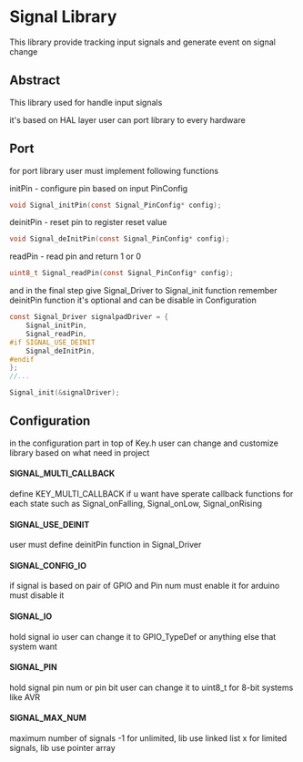 # Signal Library
This library provide tracking input signals and generate event on signal change

## Abstract

This library used for handle input signals

it's based on HAL layer
user can port library to every hardware 

## Port

for port library user must implement following functions

initPin - configure pin based on input PinConfig
```C
void Signal_initPin(const Signal_PinConfig* config);
```
deinitPin - reset pin to register reset value
```C
void Signal_deInitPin(const Signal_PinConfig* config);
```
readPin - read pin and return 1 or 0
```C
uint8_t Signal_readPin(const Signal_PinConfig* config);
```

and in the final step give Signal_Driver to Signal_init function
remember deinitPin function it's optional and can be disable in Configuration 
```C
const Signal_Driver signalpadDriver = {
    Signal_initPin,
    Signal_readPin,
#if SIGNAL_USE_DEINIT
    Signal_deInitPin,
#endif
};
//...

Signal_init(&signalDriver);

```

## Configuration

in the configuration part in top of Key.h user can change and customize library based on what need in project

#### SIGNAL_MULTI_CALLBACK
define KEY_MULTI_CALLBACK if u want have sperate callback functions for each state such as Signal_onFalling, Signal_onLow, Signal_onRising

#### SIGNAL_USE_DEINIT
user must define deinitPin function in Signal_Driver

#### SIGNAL_CONFIG_IO
if signal is based on pair of GPIO and Pin num must enable it for arduino must disable it

#### SIGNAL_IO
hold signal io
user can change it to GPIO_TypeDef or anything else that system want

#### SIGNAL_PIN
hold signal pin num or pin bit
user can change it to uint8_t for 8-bit systems like AVR

#### SIGNAL_MAX_NUM
maximum number of signals
-1 for unlimited, lib use linked list 
x for limited signals, lib use pointer array
